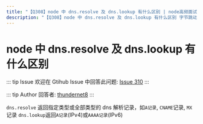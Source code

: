```yaml
---
title: "【Q308】node 中 dns.resolve 及 dns.lookup 有什么区别 | node高频面试题"
description: "【Q308】node 中 dns.resolve 及 dns.lookup 有什么区别 字节跳动面试题、阿里腾讯面试题、美团小米面试题。"
---
```


# node 中 dns.resolve 及 dns.lookup 有什么区别

::: tip Issue
欢迎在 Gtihub Issue 中回答此问题: [Issue 310](https://github.com/shfshanyue/Daily-Question/issues/310)
:::

::: tip Author
回答者: [thundernet8](https://github.com/thundernet8)
:::

`dns.resolve` 返回指定类型或全部类型的 dns 解析记录，如`A记录`, `CNAME`记录, `MX`记录
`dns.lookup`返回`A记录`(IPv4)或`AAAA记录`(IPv6)

